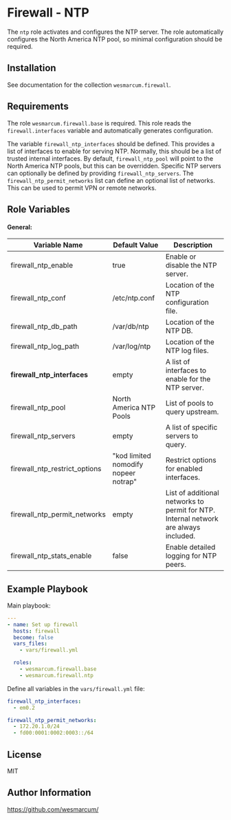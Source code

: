 Firewall - NTP
==============

The `ntp` role activates and configures the NTP server.  The role automatically configures the North America NTP pool, so minimal configuration should be required.

Installation
------------

See documentation for the collection `wesmarcum.firewall`.

Requirements
------------

The role `wesmarcum.firewall.base` is required.  This role reads the `firewall.interfaces` variable and automatically generates configuration.

The variable `firewall_ntp_interfaces` should be defined.  This provides a list of interfaces to enable for serving NTP.  Normally, this should be a list of trusted internal interfaces.  By default, `firewall_ntp_pool` will point to the North America NTP pools, but this can be overridden.  Specific NTP servers can optionally be defined by providing `firewall_ntp_servers`.  The `firewall_ntp_permit_networks` list can define an optional list of networks.  This can be used to permit VPN or remote networks.

Role Variables
--------------

#### General:

| Variable Name                 | Default Value                        | Description                                                                           |
|-------------------------------|--------------------------------------|---------------------------------------------------------------------------------------|
| firewall_ntp_enable           | true                                 | Enable or disable the NTP server.                                                     |
| firewall_ntp_conf             | /etc/ntp.conf                        | Location of the NTP configuration file.                                               |
| firewall_ntp_db_path          | /var/db/ntp                          | Location of the NTP DB.                                                               |
| firewall_ntp_log_path         | /var/log/ntp                         | Location of the NTP log files.                                                        |
| **firewall_ntp_interfaces**   | empty                                | A list of interfaces to enable for the NTP server.                                    |
| firewall_ntp_pool             | North America NTP Pools              | List of pools to query upstream.                                                      |
| firewall_ntp_servers          | empty                                | A list of specific servers to query.                                                  |
| firewall_ntp_restrict_options | "kod limited nomodify nopeer notrap" | Restrict options for enabled interfaces.                                              |
| firewall_ntp_permit_networks  | empty                                | List of additional networks to permit for NTP.  Internal network are always included. |
| firewall_ntp_stats_enable     | false                                | Enable detailed logging for NTP peers.                                                |

Example Playbook
----------------

Main playbook:

```yaml
---
- name: Set up firewall
  hosts: firewall
  become: false
  vars_files:
    - vars/firewall.yml

  roles:
    - wesmarcum.firewall.base
    - wesmarcum.firewall.ntp
```

Define all variables in the `vars/firewall.yml` file:

```yaml
firewall_ntp_interfaces:
  - em0.2

firewall_ntp_permit_networks:
  - 172.20.1.0/24
  - fd00:0001:0002:0003::/64
```

License
-------

MIT

Author Information
------------------

https://github.com/wesmarcum/
